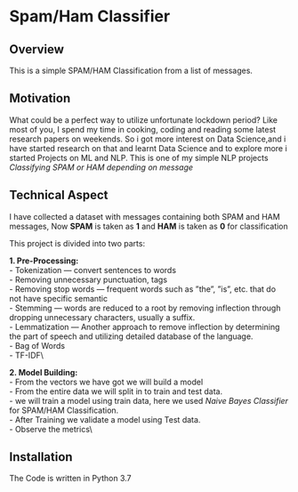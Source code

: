 # Spam/Ham Classifier

## Overview
This is a simple SPAM/HAM Classification from a list of messages.

## Motivation
What could be a perfect way to utilize unfortunate lockdown period? Like most of you, I spend my time in cooking, coding and reading some latest research papers on weekends. So i got more interest on Data Science,and i have started research on that and learnt Data Science and to explore more i started Projects on ML and NLP. This is one of my simple NLP projects *Classifying SPAM or HAM depending on message*

## Technical Aspect

I have collected a dataset with messages containing both SPAM and HAM messages, Now **SPAM** is taken as **1** and **HAM** is taken as **0** for classification

This project is divided into two parts:

**1. Pre-Processing:**\
       - Tokenization — convert sentences to words\
       - Removing unnecessary punctuation, tags\
       - Removing stop words — frequent words such as ”the”, ”is”, etc. that do not have specific semantic\
       - Stemming — words are reduced to a root by removing inflection through dropping unnecessary characters, usually a suffix.\
       - Lemmatization — Another approach to remove inflection by determining the part of speech and utilizing detailed database of the language.\
       - Bag of Words\
       - TF-IDF\
       
 **2. Model Building:**\
       - From the vectors we have got we will build a model\
       - From the entire data we will split in to train and test data.\
       - we will train a model using train data, here we used *Naive Bayes Classifier* for SPAM/HAM Classification.\
       - After Training we validate a model using Test data.\
       - Observe the metrics\ 
             
## Installation  
The Code is written in Python 3.7



